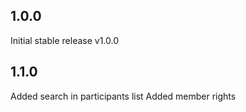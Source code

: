 ## 1.0.0

Initial stable release v1.0.0

## 1.1.0

Added search in participants list
Added member rights
